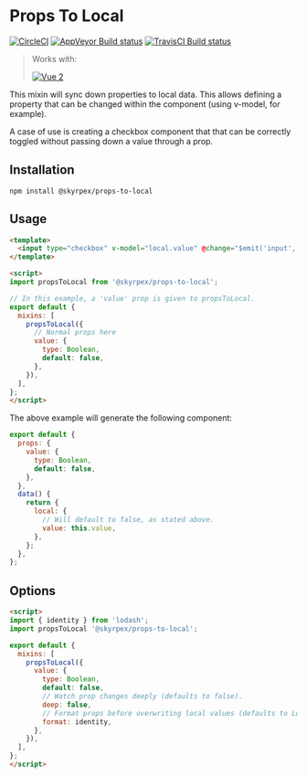 # Props To Local

[![CircleCI](https://circleci.com/gh/skyrpex/props-to-local.svg?style=svg)](https://circleci.com/gh/skyrpex/props-to-local) [![AppVeyor Build status](https://ci.appveyor.com/api/projects/status/rt8hjn1mt24qrovl?svg=true)](https://ci.appveyor.com/project/skyrpex/props-to-local) [![TravisCI Build status](https://travis-ci.org/skyrpex/props-to-local.svg?branch=master)](https://travis-ci.org/skyrpex/props-to-local)

> Works with:
>
> <a href="https://github.com/vuejs/vue"><img src="https://img.shields.io/badge/vue-%5E2.0-green.svg" alt="Vue 2"></a>

This mixin will sync down properties to local data. This allows defining a property that can be changed within the component (using v-model, for example).

A case of use is creating a checkbox component that that can be correctly toggled without passing down a value through a prop.

## Installation

`npm install @skyrpex/props-to-local`

## Usage

```html
<template>
  <input type="checkbox" v-model="local.value" @change="$emit('input', $event.target.checked)">
</template>

<script>
import propsToLocal from '@skyrpex/props-to-local';

// In this example, a 'value' prop is given to propsToLocal.
export default {
  mixins: [
    propsToLocal({
      // Normal props here
      value: {
        type: Boolean,
        default: false,
      },
    }),
  ],
};
</script>
```

The above example will generate the following component:

```js
export default {
  props: {
    value: {
      type: Boolean,
      default: false,
    },
  },
  data() {
    return {
      local: {
        // Will default to false, as stated above.
        value: this.value,
      },
    };
  },
};
```

## Options

```html
<script>
import { identity } from 'lodash';
import propsToLocal '@skyrpex/props-to-local';

export default {
  mixins: [
    propsToLocal({
      value: {
        type: Boolean,
        default: false,
        // Watch prop changes deeply (defaults to false).
        deep: false,
        // Format props before overwriting local values (defaults to Lodash.Identity).
        format: identity,
      },
    }),
  ],
};
</script>
```

